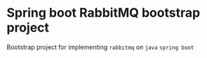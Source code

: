 # Spring boot RabbitMQ bootstrap project
Bootstrap project for implementing `rabbitmq` on `java` `spring boot`